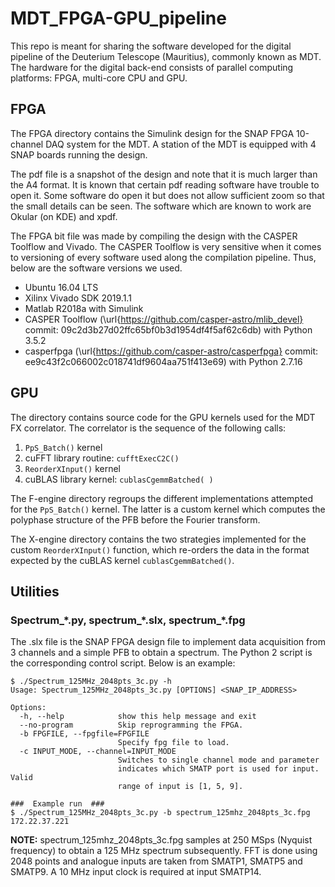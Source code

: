 # MDT_FPGA-GPU_pipeline

This repo is meant for sharing the software developed for the digital pipeline
of the Deuterium Telescope (Mauritius), commonly known as MDT. The hardware for
the digital back-end consists of parallel computing platforms: FPGA, multi-core
CPU and GPU.


## FPGA

The FPGA directory contains the Simulink design for the SNAP FPGA 10-channel
DAQ system for the MDT. A station of the MDT is equipped with 4 SNAP boards
running the design.

The pdf file is a snapshot of the design and note that it is much larger than
the A4 format. It is known that certain pdf reading software have trouble to
open it. Some software do open it but does not allow sufficient zoom so that
the small details can be seen. The software which are known to work are Okular
(on KDE) and xpdf.

The FPGA bit file was made by compiling the design with the CASPER Toolflow and
Vivado. The CASPER Toolflow is very sensitive when it comes to versioning of
every software used along the compilation pipeline. Thus, below are the
software versions we used.

- Ubuntu 16.04 LTS
- Xilinx Vivado SDK 2019.1.1
- Matlab R2018a with Simulink
- CASPER Toolflow (\url{https://github.com/casper-astro/mlib_devel}
           commit: 09c2d3b27d02ffc65bf0b3d1954df4f5af62c6db) with Python 3.5.2
- casperfpga (\url{https://github.com/casper-astro/casperfpga}
           commit: ee9c43f2c066002c018741df9604aa751f413e69) with Python 2.7.16


## GPU

The directory contains source code for the GPU kernels used for the MDT FX
correlator. The correlator is the sequence of the following calls:

 1. ``PpS_Batch()`` kernel
 2. cuFFT library routine: ``cufftExecC2C()``
 3. ``ReorderXInput()`` kernel
 4. cuBLAS library kernel: ``cublasCgemmBatched( )``

The F-engine directory regroups the different implementations attempted for the
``PpS_Batch()`` kernel. The latter is a custom kernel which computes the
polyphase structure of the PFB before the Fourier transform.

The X-engine directory contains the two strategies implemented for the custom
``ReorderXInput()`` function, which re-orders the data in the format expected
by the cuBLAS kernel ``cublasCgemmBatched()``.


## Utilities

### Spectrum_\*.py, spectrum_\*.slx, spectrum_\*.fpg

The .slx file is the SNAP FPGA design file to implement data acquisition from 3 channels and a simple PFB to obtain a spectrum. The Python 2 script is the corresponding control script. Below is an example:

```
$ ./Spectrum_125MHz_2048pts_3c.py -h
Usage: Spectrum_125MHz_2048pts_3c.py [OPTIONS] <SNAP_IP_ADDRESS>

Options:
  -h, --help            show this help message and exit
  --no-program          Skip reprogramming the FPGA.
  -b FPGFILE, --fpgfile=FPGFILE
                        Specify fpg file to load.
  -c INPUT_MODE, --channel=INPUT_MODE
                        Switches to single channel mode and parameter
                        indicates which SMATP port is used for input. Valid
                        range of input is [1, 5, 9].

###  Example run  ###
$ ./Spectrum_125MHz_2048pts_3c.py -b spectrum_125mhz_2048pts_3c.fpg 172.22.37.221
```

**NOTE:** spectrum_125mhz_2048pts_3c.fpg samples at 250 MSps (Nyquist frequency) to obtain a 125 MHz spectrum subsequently. FFT is done using 2048 points and analogue inputs are taken from SMATP1, SMATP5 and SMATP9. A 10 MHz input clock is required at input SMATP14.

